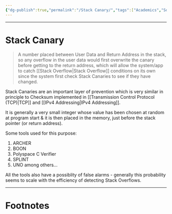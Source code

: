 ```yaml
---
{"dg-publish":true,"permalink":"/Stack Canary/","tags":["Academics","Software-Development","CyberSec"]}
---
```



---
# Stack Canary
> A number placed between User Data and Return Address in the stack, so any overflow in the user data would first overwrite the canary before getting to the return address, which will allow the system/app to catch [[Stack Overflow\|Stack Overflow]] conditions on its own since the system first check Stack Canaries to see if they have changed.

Stack Canaries are an important layer of prevention which is very similar in principle to Checksum implemented in [[Transmission Control Protocol (TCP)\|TCP]] and [[IPv4 Addressing\|IPv4 Addressing]].

It is generally a very small integer whose value has been chosen at random at program start & it is then placed in the memory, just before the stack pointer (or return address).

Some tools used for this purpose:
1. ARCHER
2. BOON
3. Polyspace C Verifier
4. SPLINT
5. UNO
among others...

All the tools also have a possiblity of false alarms - generally this probability seems to scale with the efficiency of detecting Stack Overflows.

---
# Footnotes